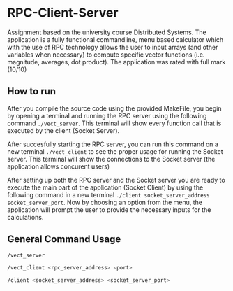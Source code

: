# RPC-Client-Server
Assignment based on the university course Distributed Systems. 
The application is a fully functional commandline, menu based calculator which with the use of RPC technology allows the user to input arrays (and other variables when necessary) to compute specific vector functions (i.e. magnitude, averages, dot product). The application was rated with full mark (10/10)


<h2>How to run</h2>

After you compile the source code using the provided MakeFile, you begin by opening a terminal and running the RPC server using the following command ```./vect_server```. This terminal will show every function call that is executed by the client (Socket Server).

After succesfully starting the RPC server, you can run this command on a new terminal ```./vect_client``` to see the proper usage for running the Socket server. This terminal will show the connections to the Socket server (the application allows concurent users)

After setting up both the RPC server and the Socket server you are ready to execute the main part of the application (Socket Client) by using the following command in a new terminal ```./client socket_server_address socket_server_port```. Now by choosing an option from the menu, the application will prompt the user to provide the necessary inputs for the calculations.

<h2>General Command Usage</h2>

```sh
/vect_server
```
```sh
/vect_client <rpc_server_address> <port>
```
```sh
/client <socket_server_address> <socket_server_port>
```

